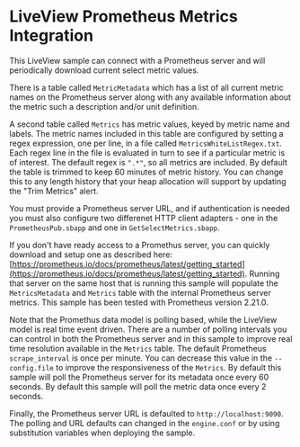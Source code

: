 # LiveView Prometheus Metrics Integration

This LiveView sample can connect with a Prometheus server and will periodically download current select metric values.

There is a table called `MetricMetadata` which has a list of all current metric names on the
Prometheus server along with any available information about the metric such a description and/or unit definition.

A second table called `Metrics` has metric values, keyed by metric name and labels. The metric names included in this table
are configured by setting a regex expression, one per line, in a file called `MetricsWhiteListRegex.txt`.
Each regex line in the file is evaluated in turn to see if a particular metric is of interest.
The default regex is `".*"`, so all metrics are included. By default the 
table is trimmed to keep 60 minutes of metric history. You can change this to any length history that your
heap allocation will support by updating the "Trim Metrics" alert. 

You must provide a Prometheus server URL, and if authentication is needed you must also configure two differenet
HTTP client adapters - one in the `PrometheusPub.sbapp` and one in `GetSelectMetrics.sbapp`.

If you don't have ready access to a Promethus server, you can quickly download and setup one as described here:
[https://prometheus.io/docs/prometheus/latest/getting_started](https://prometheus.io/docs/prometheus/latest/getting_started). Running that server on the same host that is running this sample will populate the `MetricsMetadata` and `Metrics` table with the internal Prometheus server metrics. This sample has been tested with Prometheus version 2.21.0.

Note that the Promethus data model is polling based, while the LiveView model is real time event driven. There are a number
of polling intervals you can control in both the Prometheus server and in this sample to improve real time resolution available in the `Metrics` table.
The default Prometheus `scrape_interval` is once per minute. You can decrease this value in the `--config.file` to improve the responsiveness of the `Metrics`. By default this sample will
poll the Prometheus server for its metadata once every 60 seconds. By default this sample will poll the metric data once every 2 seconds.

Finally, the Prometheus server URL is defaulted to `http://localhost:9090`.
The polling and URL defaults can changed in the `engine.conf` or by using substitution variables when deploying the sample.
